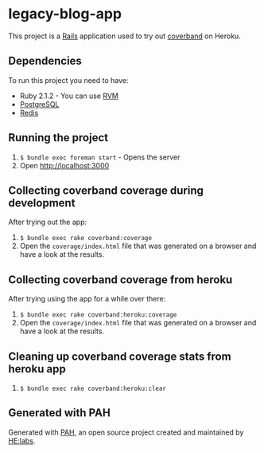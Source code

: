 # legacy-blog-app

This project is a [Rails](http://rubyonrails.org/) application used to try out
[coverband](https://github.com/danmayer/coverband) on Heroku.

## Dependencies

To run this project you need to have:

* Ruby 2.1.2 - You can use [RVM](http://rvm.io)
* [PostgreSQL](http://www.postgresql.org/)
* [Redis](http://redis.io/)

## Running the project

1. `$ bundle exec foreman start` - Opens the server
2. Open [http://localhost:3000](http://localhost:3000)

## Collecting coverband coverage during development

After trying out the app:

1. `$ bundle exec rake coverband:coverage`
2. Open the `coverage/index.html` file that was generated on a browser and have a look at the results.

## Collecting coverband coverage from heroku

After trying using the app for a while over there:

1. `$ bundle exec rake coverband:heroku:coverage`
2. Open the `coverage/index.html` file that was generated on a browser and have a look at the results.

## Cleaning up coverband coverage stats from heroku app

1. `$ bundle exec rake coverband:heroku:clear`

## Generated with PAH

Generated with [PAH](https://github.com/Helabs/pah), an open source project created and maintained by [HE:labs](http://helabs.com.br).
